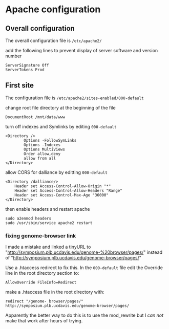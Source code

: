# Apache configuration

## Overall configuration

The overall configuration file is `/etc/apache2/`

add the following lines to prevent display of server software and version number
    
    ServerSignature Off
    ServerTokens Prod

## First site

The configuration file is `/etc/apache2/sites-enabled/000-default`

change root file directory at the beginning of the file

    DocumentRoot /mnt/data/www

turn off indexes and Symlinks by editing `000-default`

    <Directory />
            Options -FollowSymLinks
            Options -Indexes
            Options MultiViews
            Order allow,deny
            allow from all
    </Directory>

allow CORS for dalliance by editting `000-default`

    <Directory /dalliance/>
        Header set Access-Control-Allow-Origin "*"
        Header set Access-Control-Allow-Headers "Range"
        Header set Access-Control-Max-Age "36000"
    </Directory>
    


    
then enable headers and restart apache

    sudo a2enmod headers
    sudo /usr/sbin/service apache2 restart
    
### fixing genome-browser link

I made a mistake and linked a tinyURL to "http://symposium.plb.ucdavis.edu/genome-%20browser/pages/" instead of "http://symposium.plb.ucdavis.edu/genome-browser/pages/"

  
Use a .htaccess redirect to fix this.  In the `000-default` file edit the Override line in the root directory section to:

    AllowOverride FileInfo=Redirect
    		
make a .htaccess file in the root directory with:

    redirect "/genome- browser/pages/" http://symposium.plb.ucdavis.edu/genome-browser/pages/
    
Apparently the better way to do this is to use the mod_rewrite but I *can not* make that work after hours of trying.


    
